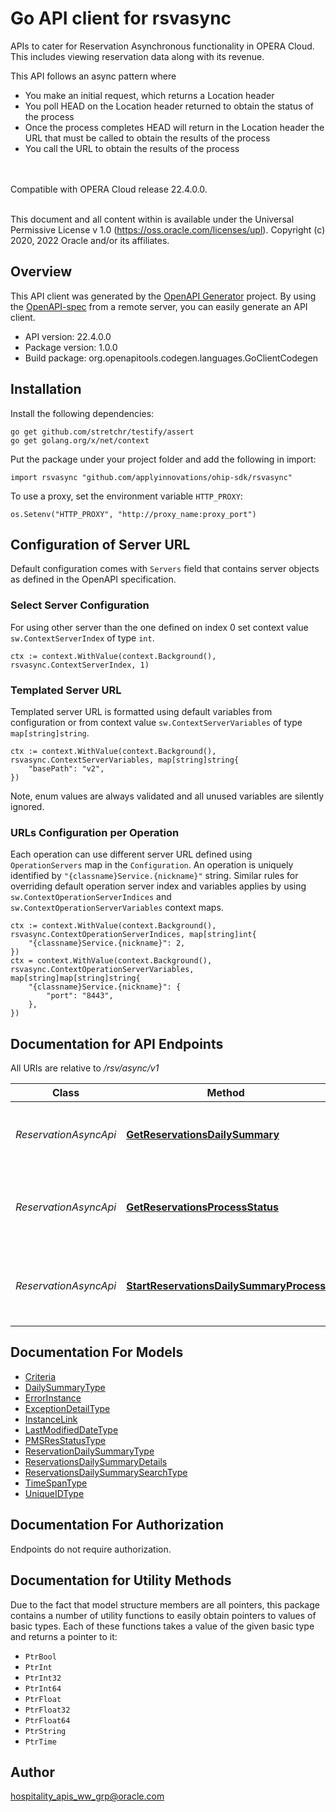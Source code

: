 # Go API client for rsvasync

APIs to cater for Reservation Asynchronous functionality in OPERA Cloud. This includes viewing reservation data along with its revenue. <p>This API follows an async pattern where</p><ul><li>You make an initial request, which returns a Location header</li><li>You poll HEAD on the Location header returned to obtain the status of the process</li><li>Once the process completes HEAD will return in the Location header the URL that must be called to obtain the results of the process</li><li>You call the URL to obtain the results of the process</li></ul><br /><br /> Compatible with OPERA Cloud release 22.4.0.0.<br /><br /><p> This document and all content within is available under the Universal Permissive License v 1.0 (https://oss.oracle.com/licenses/upl). Copyright (c) 2020, 2022 Oracle and/or its affiliates.</p>

## Overview
This API client was generated by the [OpenAPI Generator](https://openapi-generator.tech) project.  By using the [OpenAPI-spec](https://www.openapis.org/) from a remote server, you can easily generate an API client.

- API version: 22.4.0.0
- Package version: 1.0.0
- Build package: org.openapitools.codegen.languages.GoClientCodegen

## Installation

Install the following dependencies:

```shell
go get github.com/stretchr/testify/assert
go get golang.org/x/net/context
```

Put the package under your project folder and add the following in import:

```golang
import rsvasync "github.com/applyinnovations/ohip-sdk/rsvasync"
```

To use a proxy, set the environment variable `HTTP_PROXY`:

```golang
os.Setenv("HTTP_PROXY", "http://proxy_name:proxy_port")
```

## Configuration of Server URL

Default configuration comes with `Servers` field that contains server objects as defined in the OpenAPI specification.

### Select Server Configuration

For using other server than the one defined on index 0 set context value `sw.ContextServerIndex` of type `int`.

```golang
ctx := context.WithValue(context.Background(), rsvasync.ContextServerIndex, 1)
```

### Templated Server URL

Templated server URL is formatted using default variables from configuration or from context value `sw.ContextServerVariables` of type `map[string]string`.

```golang
ctx := context.WithValue(context.Background(), rsvasync.ContextServerVariables, map[string]string{
	"basePath": "v2",
})
```

Note, enum values are always validated and all unused variables are silently ignored.

### URLs Configuration per Operation

Each operation can use different server URL defined using `OperationServers` map in the `Configuration`.
An operation is uniquely identified by `"{classname}Service.{nickname}"` string.
Similar rules for overriding default operation server index and variables applies by using `sw.ContextOperationServerIndices` and `sw.ContextOperationServerVariables` context maps.

```golang
ctx := context.WithValue(context.Background(), rsvasync.ContextOperationServerIndices, map[string]int{
	"{classname}Service.{nickname}": 2,
})
ctx = context.WithValue(context.Background(), rsvasync.ContextOperationServerVariables, map[string]map[string]string{
	"{classname}Service.{nickname}": {
		"port": "8443",
	},
})
```

## Documentation for API Endpoints

All URIs are relative to */rsv/async/v1*

Class | Method | HTTP request | Description
------------ | ------------- | ------------- | -------------
*ReservationAsyncApi* | [**GetReservationsDailySummary**](docs/ReservationAsyncApi.md#getreservationsdailysummary) | **Get** /externalSystems/{extSystemCode}/hotels/{hotelId}/reservations/dailySummary/{summaryId} | Get results of Reservations Daily Summary
*ReservationAsyncApi* | [**GetReservationsProcessStatus**](docs/ReservationAsyncApi.md#getreservationsprocessstatus) | **Head** /externalSystems/{extSystemCode}/hotels/{hotelId}/reservations/dailySummary/{summaryId} | Check status of Reservation Daily Summary process
*ReservationAsyncApi* | [**StartReservationsDailySummaryProcess**](docs/ReservationAsyncApi.md#startreservationsdailysummaryprocess) | **Post** /externalSystems/{extSystemCode}/hotels/{hotelId}/reservations/dailySummary | Fetch past, present and future Reservations Daily Summary


## Documentation For Models

 - [Criteria](docs/Criteria.md)
 - [DailySummaryType](docs/DailySummaryType.md)
 - [ErrorInstance](docs/ErrorInstance.md)
 - [ExceptionDetailType](docs/ExceptionDetailType.md)
 - [InstanceLink](docs/InstanceLink.md)
 - [LastModifiedDateType](docs/LastModifiedDateType.md)
 - [PMSResStatusType](docs/PMSResStatusType.md)
 - [ReservationDailySummaryType](docs/ReservationDailySummaryType.md)
 - [ReservationsDailySummaryDetails](docs/ReservationsDailySummaryDetails.md)
 - [ReservationsDailySummarySearchType](docs/ReservationsDailySummarySearchType.md)
 - [TimeSpanType](docs/TimeSpanType.md)
 - [UniqueIDType](docs/UniqueIDType.md)


## Documentation For Authorization

Endpoints do not require authorization.


## Documentation for Utility Methods

Due to the fact that model structure members are all pointers, this package contains
a number of utility functions to easily obtain pointers to values of basic types.
Each of these functions takes a value of the given basic type and returns a pointer to it:

* `PtrBool`
* `PtrInt`
* `PtrInt32`
* `PtrInt64`
* `PtrFloat`
* `PtrFloat32`
* `PtrFloat64`
* `PtrString`
* `PtrTime`

## Author

hospitality_apis_ww_grp@oracle.com

